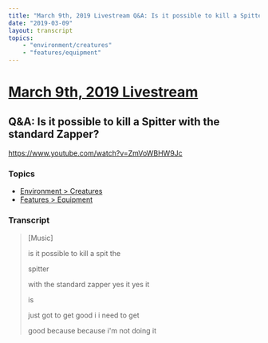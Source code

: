 ```yaml
---
title: "March 9th, 2019 Livestream Q&A: Is it possible to kill a Spitter with the standard Zapper?"
date: "2019-03-09"
layout: transcript
topics:
    - "environment/creatures"
    - "features/equipment"
---
```

# [March 9th, 2019 Livestream](../2019-03-09.md)
## Q&A: Is it possible to kill a Spitter with the standard Zapper?
https://www.youtube.com/watch?v=ZmVoWBHW9Jc

### Topics
* [Environment > Creatures](../topics/environment/creatures.md)
* [Features > Equipment](../topics/features/equipment.md)

### Transcript

> [Music]
>
> is it possible to kill a spit the
>
> spitter
>
> with the standard zapper yes it yes it
>
> is
>
> just got to get good i i need to get
>
> good because because i'm not doing it
